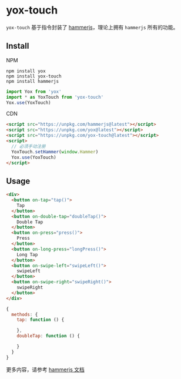 # yox-touch

`yox-touch` 基于指令封装了 [hammerjs](http://hammerjs.github.io/)，理论上拥有 `hammerjs` 所有的功能。

## Install

NPM

```shell
npm install yox
npm install yox-touch
npm install hammerjs
```

```js
import Yox from 'yox'
import * as YoxTouch from 'yox-touch'
Yox.use(YoxTouch)
```

CDN

```html
<script src="https://unpkg.com/hammerjs@latest"></script>
<script src="https://unpkg.com/yox@latest"></script>
<script src="https://unpkg.com/yox-touch@latest"></script>
<script>
  // 必须手动注册
  YoxTouch.setHammer(window.Hammer)
  Yox.use(YoxTouch)
</script>
```

## Usage

```html
<div>
  <button on-tap="tap()">
    Tap
  </button>
  <button on-double-tap="doubleTap()">
    Double Tap
  </button>
  <button on-press="press()">
    Press
  </button>
  <button on-long-press="longPress()">
    Long Tap
  </button>
  <button on-swipe-left="swipeLeft()">
    swipeLeft
  </button>
  <button on-swipe-right="swipeRight()">
    swipeRight
  </button>
</div>
```

```js
{
  methods: {
    tap: function () {

    },
    doubleTap: function () {

    }
  }
}
```

更多内容，请参考 [hammerjs 文档](http://hammerjs.github.io/)
